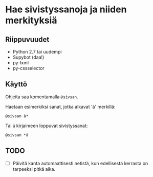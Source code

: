 # Hae sivistyssanoja ja niiden merkityksiä

## Riippuvuudet

* Python 2.7 tai uudempi
* Supybot (daa!)
* py-lxml
* py-cssselector

## Käyttö
Ohjeita saa komentamalla `@sivsan`.

Haetaan esimerkiksi sanat, jotka alkavat 'à' merkillä:

	@sivsan à*

Tai `ä` kirjaimeen loppuvat sivistyssanat:

	@sivsan *ä

## TODO

- [ ] Päivitä kanta automaattisesti netistä, kun edellisestä kerrasta on
  tarpeeksi pitkä aika.
